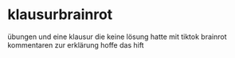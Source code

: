 # klausurbrainrot
übungen und eine klausur die keine lösung hatte mit tiktok brainrot kommentaren zur erklärung hoffe das hift


